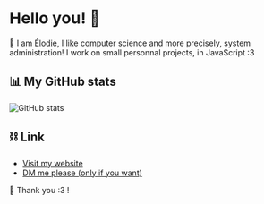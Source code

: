 # Hello you! 👋

👑 I am [Élodie](https://hermito.fr), I like computer science and more precisely, system administration!
I work on small personnal projects, in JavaScript :3

## 📊 My GitHub stats
![GitHub stats](https://github-readme-stats.vercel.app/api?username=hermitoff&show_icons=true&theme=dark)

## ⛓️ Link
- [Visit my website](hermito.fr)
- [DM me please (only if you want)](https://hermito.fr/dm)

🌸 Thank you :3 !
